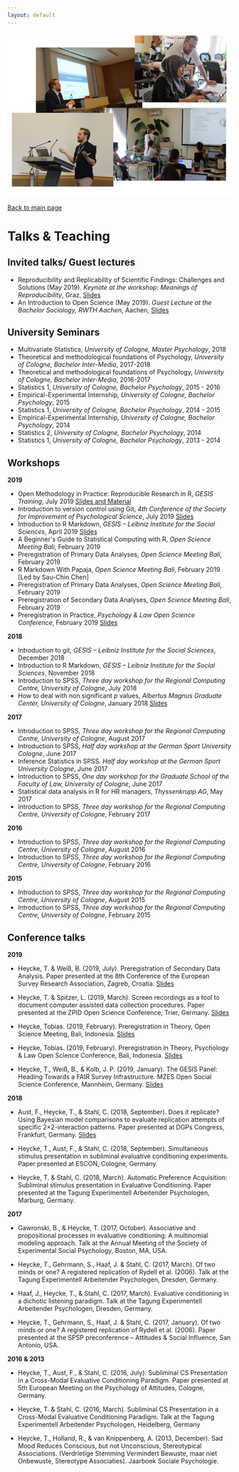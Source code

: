```yaml
---
layout: default
---
```


<center>
  <img src="../img/th_teach.png">
</center>

[Back to main page](../index.md)

# Talks & Teaching


## Invited talks/ Guest lectures

- Reproducibility and Replicability of Scientific Findings: Challenges and Solutions (May 2019). *Keynote at the workshop: Meanings of Reproducibility*, Graz, [Slides](https://osf.io/38v9g/)
- An Introduction to Open Science (May 2019). *Guest Lecture at the Bachelor Sociology, RWTH Aachen*, Aachen, [Slides](https://osf.io/cmz7t/) 


## University Seminars

- Multivariate Statistics, *University of Cologne, Master Psychology*, 2018
- Theoretical and methodological foundations of Psychology, *University of Cologne, Bachelor Inter-Media*, 2017-2018
- Theoretical and methodological foundations of Psychology, *University of Cologne, Bachelor Inter-Media*, 2016-2017
- Statistics 1, *University of Cologne, Bachelor Psychology*, 2015 - 2016
- Empirical-Experimental Internship, *University of Cologne, Bachelor Psychology*, 2015
- Statistics 1, *University of Cologne, Bachelor Psychology*, 2014 - 2015
- Empirical-Experimental Internship, *University of Cologne, Bachelor Psychology*, 2014
- Statistics 2, *University of Cologne, Bachelor Psychology*, 2014
- Statistics 1, *University of Cologne, Bachelor Psychology*, 2013 - 2014


## Workshops

**2019**

- Open Methodology in Practice: Reproducible Research in R, *GESIS Training*, July 2019 [Slides and Material](https://github.com/TobiasHeycke/reproduzierbare_forschung_pub)
- Introduction to version control using Git, *4th Conference of the Society for Improvement of Psychological Science*, July 2019 [Slides](https://osf.io/h3snq/)
- Introduction to R Markdown, *GESIS – Leibniz Institute for the Social Sciences*, April 2019 [Slides](https://osf.io/ahu8x/)
- A Beginner's Guide to Statistical Computing with R, *Open Science Meeting Bali*, February 2019
- Preregistration of Primary Data Analyses, *Open Science Meeting Bali*, February 2019
- R Markdown With Papaja, *Open Science Meeting Bali*, February 2019 [Led by Sau-Chin Chen]
- Preregistration of Primary Data Analyses, *Open Science Meeting Bali*, February 2019
- Preregistration of Secondary Data Analyses, *Open Science Meeting Bali*, February 2019
- Preregistration in Practice, *Psychology & Law Open Science Conference*, February 2019 [Slides](https://osf.io/n43g8/)

**2018**

- Introduction to git, *GESIS – Leibniz Institute for the Social Sciences*, December 2018
- Introduction to R Markdown, *GESIS – Leibniz Institute for the Social Sciences*, November 2018
- Introduction to SPSS, *Three day workshop for the Regional Computing Centre, University of Cologne*, July 2018
- How to deal with non significant *p* values, *Albertus Magnus Graduate Center, University of Cologne*, January 2018 [Slides](https://osf.io/fvp9q/)

**2017**

- Introduction to SPSS, *Three day workshop for the Regional Computing Centre, University of Cologne*, August 2017
- Introduction to SPSS, *Half day workshop at the German Sport University Cologne*, June 2017
- Inference Statistics in SPSS. *Half day workshop at the German Sport University Cologne*, June 2017
- Introduction to SPSS, *One day workshop for the Graduate School of the Faculty of Law, University of Cologne*, June 2017
- Statistical data analysis in R for HR managers, *Thyssenkrupp AG*, May 2017
- Introduction to SPSS, *Three day workshop for the Regional Computing Centre, University of Cologne*, February 2017

**2016**

- Introduction to SPSS, *Three day workshop for the Regional Computing Centre, University of Cologne*, August 2016
- Introduction to SPSS, *Three day workshop for the Regional Computing Centre, University of Cologne*, February 2016

**2015**

- Introduction to SPSS, *Three day workshop for the Regional Computing Centre, University of Cologne*, August 2015
- Introduction to SPSS, *Three day workshop for the Regional Computing Centre, University of Cologne*, February 2015


## Conference talks

**2019**

- Heycke, T. & Weiß, B. (2019, July). Preregistration of Secondary Data Analysis. Paper presented at the 8th Conference of the European Survey Research Association, Zagreb, Croatia. [Slides](https://osf.io/cqb47/)

- Heycke, T. & Spitzer, L. (2019, March). Screen recordings as a tool to document computer assisted data collection procedures. Paper presented at the ZPID Open Science Conference, Trier, Germany. [Slides](https://osf.io/cbpu9/)

- Heycke, Tobias. (2019, February). Preregistration in Theory, Open Science Meeting, Bali, Indonesia. [Slides](https://osf.io/s8tn7/)

- Heycke, Tobias. (2019, February). Preregistration in Theory, Psychology & Law Open Science Conference, Bali, Indonesia. [Slides](https://osf.io/kcmjq/)

- Heycke, T., Weiß, B., & Kolb, J. P. (2019, January). The GESIS Panel: Heading Towards a FAIR Survey Infrastructure. MZES Open Social Science Conference, Mannheim, Germany. [Slides](https://osf.io/u6am8/)


**2018**

- Aust, F., Heycke, T., & Stahl, C. (2018, September). Does it replicate? Using Bayesian model comparisons to evaluate replication attempts of specific 2×2-interaction patterns. Paper presented at DGPs Congress, Frankfurt, Germany. [Slides](https://crsh.github.io/ml-otm-dgps-slides/)

- Heycke, T., Aust, F., & Stahl, C. (2018, September). Simultaneous stimulus presentation in subliminal evaluative conditioning experiments. Paper presented at ESCON, Cologne, Germany.

- Heycke, T. & Stahl, C. (2018, March). Automatic Preference Acquisition: Subliminal stimulus presentation in Evaluative Conditioning. Paper presented at the Tagung Experimentell Arbeitender Psychologen, Marburg, Germany.


**2017**

- Gawronski, B., & Heycke, T. (2017, October). Associative and propositional processes in evaluative conditioning: A multinomial modeling approach. Talk at the Annual Meeting of the Society of Experimental Social Psychology, Boston, MA, USA.

- Heycke, T., Gehrmann, S., Haaf, J. & Stahl, C. (2017, March). Of two minds or one? A registered replication of Rydell et al. (2006). Talk at the Tagung Experimentell Arbeitender Psychologen, Dresden, Germany.

- Haaf, J., Heycke, T., & Stahl, C. (2017, March). Evaluative conditioning in a dichotic listening paradigm. Talk at the Tagung Experimentell Arbeitender Psychologen, Dresden, Germany.

- Heycke, T., Gehrmann, S., Haaf, J. & Stahl, C. (2017, January). Of two minds or one? A registered replication of Rydell et al. (2006). Paper presented at the SPSP preconference – Attitudes & Social Influence, San Antonio, USA.


**2016 & 2013**

- Heycke, T., Aust, F., & Stahl, C. (2016, July). Subliminal CS Presentation in a Cross-Modal Evaluative Conditioning Paradigm. Paper presented at 5th European Meeting on the Psychology of Attitudes, Cologne, Germany.

- Heycke, T. & Stahl, C. (2016, March). Subliminal CS Presentation in a Cross-Modal Evaluative Conditioning Paradigm. Talk at the Tagung Experimentell Arbeitender Psychologen, Heidelberg, Germany

- Heycke, T., Holland, R., & van Knippenberg, A. (2013, December). Sad Mood Reduces Conscious, but not Unconscious, Stereotypical Associations. (Verdrietige Stemming Vermindert Bewuste, maar niet Onbewuste, Stereotype Associaties). Jaarboek Sociale Psychologie. 


